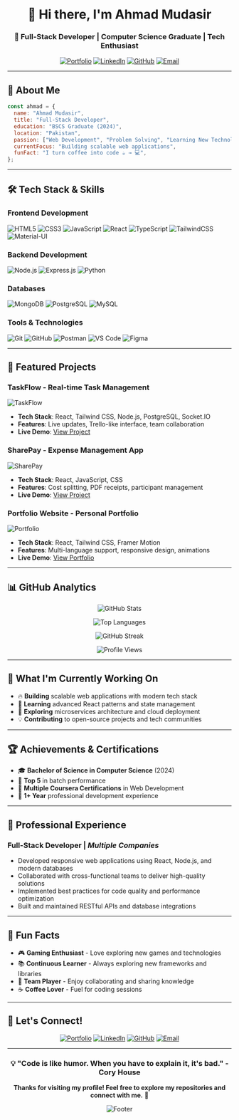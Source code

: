 <div align="center">

# 👋 Hi there, I'm Ahmad Mudasir

### 🚀 **Full-Stack Developer** | **Computer Science Graduate** | **Tech Enthusiast**

[![Portfolio](https://img.shields.io/badge/Portfolio-000000?style=for-the-badge&logo=icon&logoColor=white)](https://portfolio-using-react-beta.vercel.app/)
[![LinkedIn](https://img.shields.io/badge/LinkedIn-0077B5?style=for-the-badge&logo=linkedin&logoColor=white)](https://www.linkedin.com/in/mudasir-ahmad1/)
[![GitHub](https://img.shields.io/badge/GitHub-181717?style=for-the-badge&logo=github&logoColor=white)](https://github.com/Ahmad-Mudasir)
[![Email](https://img.shields.io/badge/Email-D14836?style=for-the-badge&logo=gmail&logoColor=white)](mailto:ahmadmudasircs@gmail.com)

---

</div>

## 🎯 **About Me**

```javascript
const ahmad = {
  name: "Ahmad Mudasir",
  title: "Full-Stack Developer",
  education: "BSCS Graduate (2024)",
  location: "Pakistan",
  passion: ["Web Development", "Problem Solving", "Learning New Technologies"],
  currentFocus: "Building scalable web applications",
  funFact: "I turn coffee into code ☕ → 💻",
};
```

---

## 🛠️ **Tech Stack & Skills**

### **Frontend Development**

![HTML5](https://img.shields.io/badge/HTML5-E34F26?style=for-the-badge&logo=html5&logoColor=white)
![CSS3](https://img.shields.io/badge/CSS3-1572B6?style=for-the-badge&logo=css3&logoColor=white)
![JavaScript](https://img.shields.io/badge/JavaScript-F7DF1E?style=for-the-badge&logo=javascript&logoColor=black)
![React](https://img.shields.io/badge/React-61DAFB?style=for-the-badge&logo=react&logoColor=black)
![TypeScript](https://img.shields.io/badge/TypeScript-007ACC?style=for-the-badge&logo=typescript&logoColor=white)
![TailwindCSS](https://img.shields.io/badge/TailwindCSS-38B2AC?style=for-the-badge&logo=tailwind-css&logoColor=white)
![Material-UI](https://img.shields.io/badge/Material--UI-0081CB?style=for-the-badge&logo=material-ui&logoColor=white)

### **Backend Development**

![Node.js](https://img.shields.io/badge/Node.js-43853D?style=for-the-badge&logo=node.js&logoColor=white)
![Express.js](https://img.shields.io/badge/Express.js-000000?style=for-the-badge&logo=express&logoColor=white)
![Python](https://img.shields.io/badge/Python-3776AB?style=for-the-badge&logo=python&logoColor=white)

### **Databases**

![MongoDB](https://img.shields.io/badge/MongoDB-4EA94B?style=for-the-badge&logo=mongodb&logoColor=white)
![PostgreSQL](https://img.shields.io/badge/PostgreSQL-316192?style=for-the-badge&logo=postgresql&logoColor=white)
![MySQL](https://img.shields.io/badge/MySQL-4479A1?style=for-the-badge&logo=mysql&logoColor=white)

### **Tools & Technologies**

![Git](https://img.shields.io/badge/Git-F05032?style=for-the-badge&logo=git&logoColor=white)
![GitHub](https://img.shields.io/badge/GitHub-181717?style=for-the-badge&logo=github&logoColor=white)
![Postman](https://img.shields.io/badge/Postman-FF6C37?style=for-the-badge&logo=postman&logoColor=white)
![VS Code](https://img.shields.io/badge/VS_Code-007ACC?style=for-the-badge&logo=visual-studio-code&logoColor=white)
![Figma](https://img.shields.io/badge/Figma-F24E1E?style=for-the-badge&logo=figma&logoColor=white)

---

## 🚀 **Featured Projects**

### **TaskFlow** - Real-time Task Management

![TaskFlow](https://img.shields.io/badge/TaskFlow-Real--time_Task_Management-61DAFB?style=for-the-badge&logo=react&logoColor=black)

- **Tech Stack**: React, Tailwind CSS, Node.js, PostgreSQL, Socket.IO
- **Features**: Live updates, Trello-like interface, team collaboration
- **Live Demo**: [View Project](https://task-manager-fullstack-eta.vercel.app)

### **SharePay** - Expense Management App

![SharePay](https://img.shields.io/badge/SharePay-Expense_Management-4CAF50?style=for-the-badge&logo=calculator&logoColor=white)

- **Tech Stack**: React, JavaScript, CSS
- **Features**: Cost splitting, PDF receipts, participant management
- **Live Demo**: [View Project](https://sharepayy.netlify.app)

### **Portfolio Website** - Personal Portfolio

![Portfolio](https://img.shields.io/badge/Portfolio-Personal_Website-FF6B6B?style=for-the-badge&logo=portfolio&logoColor=white)

- **Tech Stack**: React, Tailwind CSS, Framer Motion
- **Features**: Multi-language support, responsive design, animations
- **Live Demo**: [View Portfolio](https://portfolio-using-react-beta.vercel.app)

---

## 📊 **GitHub Analytics**

<div align="center">

![GitHub Stats](https://github-readme-stats.vercel.app/api?username=Ahmad-Mudasir&show_icons=true&theme=radical&include_all_commits=true&count_private=true)

![Top Languages](https://github-readme-stats.vercel.app/api/top-langs/?username=Ahmad-Mudasir&layout=compact&theme=radical&langs_count=8)

![GitHub Streak](https://github-readme-streak-stats.herokuapp.com/?user=Ahmad-Mudasir&theme=radical&hide_border=true)

![Profile Views](https://komarev.com/ghpvc/?username=Ahmad-Mudasir&label=Profile%20Views&color=0e75b6&style=flat)

</div>

---

## 🎯 **What I'm Currently Working On**

- 🔥 **Building** scalable web applications with modern tech stack
- 🌱 **Learning** advanced React patterns and state management
- 🚀 **Exploring** microservices architecture and cloud deployment
- 💡 **Contributing** to open-source projects and tech communities

---

## 🏆 **Achievements & Certifications**

- 🎓 **Bachelor of Science in Computer Science** (2024)
- 🏅 **Top 5** in batch performance
- 📜 **Multiple Coursera Certifications** in Web Development
- 🚀 **1+ Year** professional development experience

---

## 💼 **Professional Experience**

### **Full-Stack Developer** | _Multiple Companies_

- Developed responsive web applications using React, Node.js, and modern databases
- Collaborated with cross-functional teams to deliver high-quality solutions
- Implemented best practices for code quality and performance optimization
- Built and maintained RESTful APIs and database integrations

---

## 🌟 **Fun Facts**

- 🎮 **Gaming Enthusiast** - Love exploring new games and technologies
- 📚 **Continuous Learner** - Always exploring new frameworks and libraries
- 🤝 **Team Player** - Enjoy collaborating and sharing knowledge
- ☕ **Coffee Lover** - Fuel for coding sessions

---



## 🤝 **Let's Connect!**

<div align="center">

[![Portfolio](https://img.shields.io/badge/Portfolio-000000?style=for-the-badge&logo=icon&logoColor=white)](https://portfolio-using-react-beta.vercel.app/)
[![LinkedIn](https://img.shields.io/badge/LinkedIn-0077B5?style=for-the-badge&logo=linkedin&logoColor=white)](https://www.linkedin.com/in/mudasir-ahmad1/)
[![GitHub](https://img.shields.io/badge/GitHub-181717?style=for-the-badge&logo=github&logoColor=white)](https://github.com/Ahmad-Mudasir)
[![Email](https://img.shields.io/badge/Email-D14836?style=for-the-badge&logo=gmail&logoColor=white)](mailto:ahmadmudasircs@gmail.com)

</div>

---

<div align="center">

### 💡 **"Code is like humor. When you have to explain it, it's bad."** - Cory House

**Thanks for visiting my profile! Feel free to explore my repositories and connect with me.** 🚀

![Footer](https://capsule-render.vercel.app/api?type=waving&color=gradient&height=100&section=footer)

</div>
